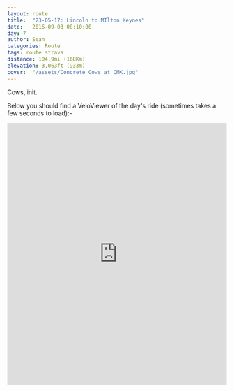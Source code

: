 ```yaml
---
layout: route
title:  "23-05-17: Lincoln to MIlton Keynes"
date:   2016-09-03 08:10:00
day: 7
author: Sean
categories: Route
tags: route strava
distance: 104.9mi (168Km)
elevation: 3,063ft (933m)
cover:  "/assets/Concrete_Cows_at_CMK.jpg"
---
```


Cows, init.

Below you should find a VeloViewer of the day's ride (sometimes takes a
few seconds to load):-

<iframe style="width:100%;height:600px;" src="https://veloviewer.com/routes/6937624/embed2" frameborder="0" scrolling="no"></iframe>
